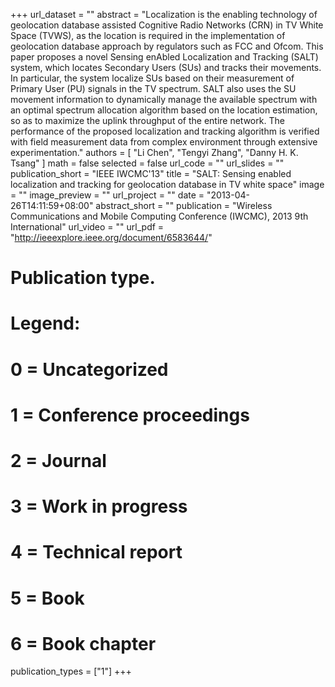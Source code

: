 +++
url_dataset = ""
abstract = "Localization is the enabling technology of geolocation database assisted Cognitive Radio Networks (CRN) in TV White Space (TVWS), as the location is required in the implementation of geolocation database approach by regulators such as FCC and Ofcom. This paper proposes a novel Sensing enAbled Localization and Tracking (SALT) system, which locates Secondary Users (SUs) and tracks their movements. In particular, the system localize SUs based on their measurement of Primary User (PU) signals in the TV spectrum. SALT also uses the SU movement information to dynamically manage the available spectrum with an optimal spectrum allocation algorithm based on the location estimation, so as to maximize the uplink throughput of the entire network. The performance of the proposed localization and tracking algorithm is verified with field measurement data from complex environment through extensive experimentation."
authors = [
  "Li Chen", "Tengyi Zhang", "Danny H. K. Tsang"
]
math = false
selected = false
url_code = ""
url_slides = ""
publication_short = "IEEE IWCMC'13"
title = "SALT: Sensing enabled localization and tracking for geolocation database in TV white space"
image = ""
image_preview = ""
url_project = ""
date = "2013-04-26T14:11:59+08:00"
abstract_short = ""
publication = "Wireless Communications and Mobile Computing Conference (IWCMC), 2013 9th International"
url_video = ""
url_pdf = "http://ieeexplore.ieee.org/document/6583644/"
# Publication type.
# Legend:
# 0 = Uncategorized
# 1 = Conference proceedings
# 2 = Journal
# 3 = Work in progress
# 4 = Technical report
# 5 = Book
# 6 = Book chapter
publication_types = ["1"]
+++
